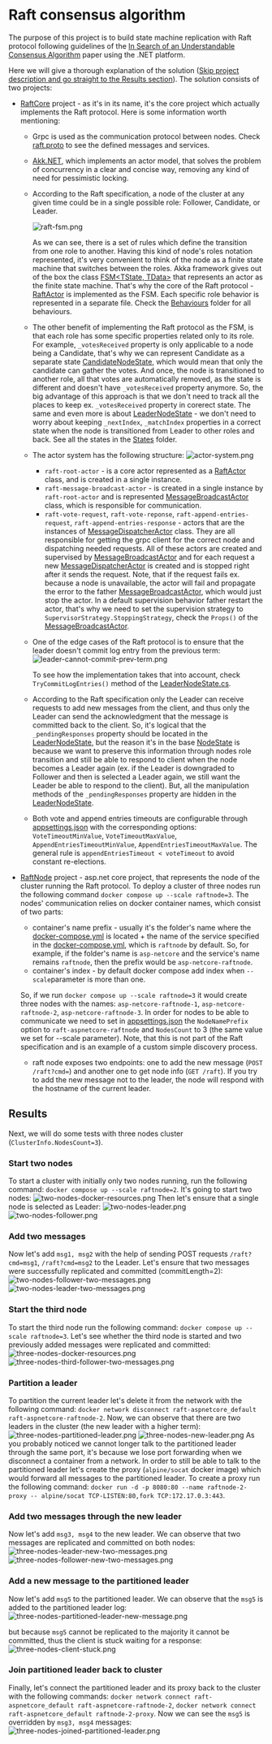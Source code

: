 # Raft consensus algorithm
The purpose of this project is to build state machine replication with Raft protocol following guidelines of the [In Search of an Understandable Consensus Algorithm](https://raft.github.io/raft.pdf) paper using the .NET platform.

Here we will give a thorough explanation of the solution ([Skip project description and go straight to the Results section](#results)). The solution consists of two projects:
 - [RaftCore](/src/RaftCore/) project - as it's in its name, it's the core project which actually implements the Raft protocol. Here is some information worth mentioning:
    - Grpc is used as the communication protocol between nodes. Check [raft.proto](/src/RaftCore/Protos/raft.proto) to see the defined messages and services.
    - [Akk.NET](https://getakka.net/), which implements an actor model, that solves the problem of concurrency in a clear and concise way, removing any kind of need for pessimistic locking.
    - According to the Raft specification, a node of the cluster at any given time could be in a single possible role: Follower, Candidate, or Leader.

      ![raft-fsm.png](/results/raft-fsm.png)
    
      As we can see, there is a set of rules which define the transition from one role to another. Having this kind of node's roles notation represented, it's very convenient to think of the node as a finite state machine that switches between the roles. Akka framework gives out of the box the class     [FSM<TState, TData>](https://getakka.net/articles/actors/finite-state-machine.html) that represents an actor as the finite state machine. That's why the core of the Raft protocol - [RaftActor](/src/RaftCore/Actors/RaftActor.cs) is implemented as the FSM. Each specific role behavior is represented in a  separate file. Check the [Behaviours](/src/RaftCore/Behaviours) folder for all behaviours. 
    - The other benefit of implementing the Raft protocol as the FSM, is that each role has some specific properties related only to its role. For example, ```_votesReceived``` property is only applicable to a node being a Candidate, that's why we can represent Candidate as a separate state [CandidateNodeState](/src/RaftCore/States/CandidateNodeState.cs), which would mean that only the candidate can gather the votes. And once, the node is transitioned to another role, all that votes are automatically removed, as the state is different and doesn't have ```_votesReceived``` property anymore. So, the big advantage of this approach is that we don't need to track all the places to keep ex. ```_votesReceived``` property in corerect state. The same and even more is about [LeaderNodeState](/src/RaftCore/States/LeaderNodeState.cs) - we don't need to worry about keeping ```_nextIndex```, ```_matchIndex``` properties in a correct state when the node is transitioned from Leader to other roles and back. See all the states in the [States](/src/RaftCore/States/) folder.
    - The actor system has the following structure:
    ![actor-system.png](/results/actor-system.png)
        - ```raft-root-actor``` - is a core actor represented as a [RaftActor](/src/RaftCore/Actors/RaftActor.cs) class, and is created in a single instance.
        - ```raft-message-broadcast-actor``` - is created in a single instance by ```raft-root-actor``` and is represented [MessageBroadcastActor](/src/RaftCore/Actors/MessageBroadcastActor.cs) class, which is responsible for communication.
        - ```raft-vote-request```, ```raft-vote-reponse```, ```raft-append-entries-request```, ```raft-append-entries-response``` - actors that are the instances of [MessageDispatcherActor](/src/RaftCore/Actors/MessageDispatcherActor.cs) class. They are all responsible for getting the grpc client for the correct node and dispatching needed requests. All of these actors are created and supervised by [MessageBroadcastActor](/src/RaftCore/Actors/MessageBroadcastActor.cs) and for each request a new [MessageDispatcherActor](/src/RaftCore/Actors/MessageDispatcherActor.cs) is created and is stopped right after it sends the request. Note, that if the request fails ex. because a node is unavailable, the actor will fail and propagate the error to the father [MessageBroadcastActor](/src/RaftCore/Actors/MessageBroadcastActor.cs), which would just stop the actor. In a default supervision behavior father restart the actor, that's why we need to set the supervision strategy to ```SupervisorStrategy.StoppingStrategy```, check the ```Props()``` of the [MessageBroadcastActor](/src/RaftCore/Actors/MessageBroadcastActor.cs).
    - One of the edge cases of the Raft protocol is to ensure that the leader doesn't commit log entry from the previous term:
      ![leader-cannot-commit-prev-term.png](/results/leader-cannot-commit-prev-term.png)

      To see how the implementation takes that into account, check ```TryCommitLogEntries()``` method of the [LeaderNodeState.cs](/src/RaftCore/States/LeaderNodeState.cs).
    - According to the Raft specification only the Leader can receive requests to add new messages from the client, and thus only the Leader can send the acknowledgment that the message is committed back to the client. So, it's logical that the ```_pendingResponses``` property should be located in the [LeaderNodeState](/src/RaftCore/States/LeaderNodeState.cs), but the reason it's in the base [NodeState](/src/RaftCore/States/NodeState.cs) is because we want to preserve this information through nodes role transition and still be able to respond to client when the node becomes a Leader again (ex. if the Leader is downgraded to Follower and then is selected a Leader again, we still want the Leader be able to respond to the client). But, all the manipulation methods of the ```_pendingResponses``` property are hidden in the [LeaderNodeState](/src/RaftCore/States/LeaderNodeState.cs).
    - Both vote and append entries timeouts are configurable through [appsettings.json](/src/RaftNode/appsettings.json) with the corresponding options: ```VoteTimeoutMinValue```, ```VoteTimeoutMaxValue```, ```AppendEntriesTimeoutMinValue```, ```AppendEntriesTimeoutMaxValue```. The general rule is ```appendEntriesTimeout < voteTimeout``` to avoid constant re-elections.    
 - [RaftNode](/src/RaftNode/) project - asp.net core project, that represents the node of the cluster running the Raft protocol. To deploy a cluster of three nodes run the following command ```docker compose up --scale raftnode=3```. The nodes' communication relies on docker container names, which consist of two parts:
    -  container's name prefix - usually it's the folder's name where the [docker-compose.yml](/docker-compose.yml) is located + the name of the service specified in the [docker-compose.yml](/docker-compose.yml), which is ```raftnode``` by default. So, for example, if the folder's name is ```asp-netcore``` and the service's name remains ```raftnode```, then the prefix would be ```asp-netcore-raftnode```.
    - container's index - by default docker compose add index when ```--scale```parameter is more than one.

    So, if we run ```docker compose up --scale raftnode=3``` it would create three nodes with the names: ```asp-netcore-raftnode-1```, ```asp-netcore-raftnode-2```, ```asp-netcore-raftnode-3```. In order for nodes to be able to communicate we need to set in [appsettings.json](/src/RaftNode/appsettings.json) the ```NodeNamePrefix``` option to ```raft-aspnetcore-raftnode``` and ```NodesCount``` to 3 (the same value we set for --scale parameter). Note, that this is not part of the Raft specification and is an example of a custom simple discovery process.

    - raft node exposes two endpoints: one to add the new message (```POST /raft?cmd=```) and another one to get node info (```GET /raft```). If you try to add the new message not to the leader, the node will respond with the hostname of the current leader. 

## Results
Next, we will do some tests with three nodes cluster (```ClusterInfo.NodesCount=3```).
### Start two nodes
To start a cluster with initially only two nodes running, run the following command: ```docker compose up --scale raftnode=2```. It's going to start two nodes:
![two-nodes-docker-resources.png](/results/two-nodes-docker-resources.png)
Then let's ensure that a single node is selected as Leader:
![two-nodes-leader.png](/results/two-nodes-leader.png)
![two-nodes-follower.png](/results/two-nodes-follower.png)
### Add two messages 
Now let's add ```msg1, msg2``` with the help of sending POST requests ```/raft?cmd=msg1```, ```/raft?cmd=msg2``` to the Leader. Let's ensure that two messages were successfully replicated and committed (commitLength=2):
![two-nodes-follower-two-messages.png](/results/two-nodes-follower-two-messages.png)
![two-nodes-leader-two-messages.png](/results/two-nodes-leader-two-messages.png)
### Start the third node
To start the third node run the following command: ```docker compose up --scale raftnode=3```. Let's see whether the third node is started and two previously added messages were replicated and committed:
![three-nodes-docker-resources.png](/results/three-nodes-docker-resources.png)
![three-nodes-third-follower-two-messages.png](/results/three-nodes-third-follower-two-messages.png)
### Partition a leader
To partition the current leader let's delete it from the network with the following command: ```docker network disconnect raft-aspnetcore_default raft-aspnetcore-raftnode-2```. Now, we can observe that there are two leaders in the cluster (the new leader with a higher term):
![three-nodes-partitioned-leader.png](/results/three-nodes-partitioned-leader.png)
![three-nodes-new-leader.png](/results/three-nodes-new-leader.png)
As you probably noticed we cannot longer talk to the partitioned leader through the same port, it's because we lose port forwarding when we disconnect a container from a network. In order to still be able to talk to the partitioned leader let's create the proxy (```alpine/socat``` docker image) which would forward all messages to the partitioned leader. To create a proxy run the following command: ```docker run -d -p 8080:80 --name raftnode-2-proxy -- alpine/socat TCP-LISTEN:80,fork TCP:172.17.0.3:443```.
### Add two messages through the new leader
Now let's add ```msg3, msg4``` to the new leader. We can observe that two messages are replicated and committed on both nodes:
![three-nodes-leader-new-two-messages.png](/results/three-nodes-leader-new-two-messages.png)
![three-nodes-follower-new-two-messages.png](/results/three-nodes-follower-new-two-messages.png)
### Add a new message to the partitioned leader
Now let's add ```msg5``` to the partitioned leader. We can observe that the ```msg5``` is added to the partitioned leader log:
![three-nodes-partitioned-leader-new-message.png](/results/three-nodes-partitioned-leader-new-message.png)

but because ```msg5``` cannot be replicated to the majority it cannot be committed, thus the client is stuck waiting for a response:
![three-nodes-client-stuck.png](/results/three-nodes-client-stuck.png)
### Join partitioned leader back to cluster
Finally, let's connect the partitioned leader and its proxy back to the cluster with the following commands: ```docker network connect raft-aspnetcore_default raft-aspnetcore-raftnode-2```, ```docker network connect raft-aspnetcore_default raftnode-2-proxy```. Now we can see the ```msg5``` is overridden by ```msg3, msg4``` messages:
![three-nodes-joined-partitioned-leader.png](/results/three-nodes-joined-partitioned-leader.png)
